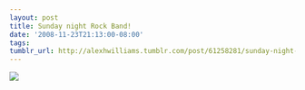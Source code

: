 ```yaml
---
layout: post
title: Sunday night Rock Band!
date: '2008-11-23T21:13:00-08:00'
tags: 
tumblr_url: http://alexhwilliams.tumblr.com/post/61258281/sunday-night-rock-band
---
```

<img src="http://25.media.tumblr.com/EXq6qISREgo7k9m2qNCqnXM2o1_250.jpg"/>
